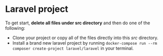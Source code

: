 # Laravel project

To get start, **delete all files under src directory**  and then do one of the following:

- Clone your project or copy all of the files directly into this *src* directory.
- Install a brand new laravel project by running `docker-compose run --rm composer create-project laravel/laravel` in your terminal.